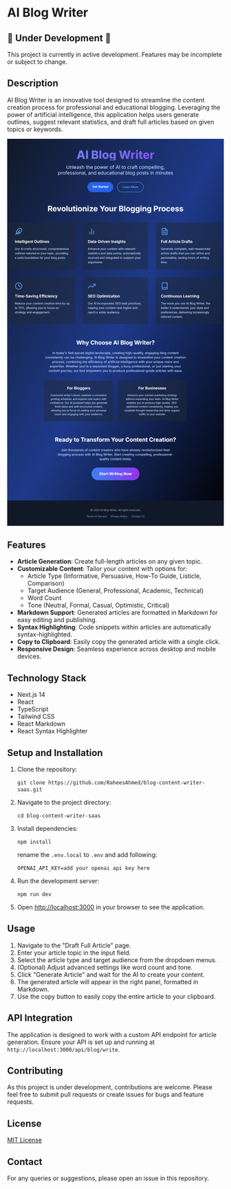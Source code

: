 # AI Blog Writer

## 🚧 Under Development 🚧

This project is currently in active development. Features may be incomplete or subject to change.

## Description

AI Blog Writer is an innovative tool designed to streamline the content creation process for professional and educational blogging. Leveraging the power of artificial intelligence, this application helps users generate outlines, suggest relevant statistics, and draft full articles based on given topics or keywords.

![AI Blog Writer](./public/screenshot.png)

## Features

- **Article Generation**: Create full-length articles on any given topic.
- **Customizable Content**: Tailor your content with options for:
  - Article Type (Informative, Persuasive, How-To Guide, Listicle, Comparison)
  - Target Audience (General, Professional, Academic, Technical)
  - Word Count
  - Tone (Neutral, Formal, Casual, Optimistic, Critical)
- **Markdown Support**: Generated articles are formatted in Markdown for easy editing and publishing.
- **Syntax Highlighting**: Code snippets within articles are automatically syntax-highlighted.
- **Copy to Clipboard**: Easily copy the generated article with a single click.
- **Responsive Design**: Seamless experience across desktop and mobile devices.

## Technology Stack

- Next.js 14
- React
- TypeScript
- Tailwind CSS
- React Markdown
- React Syntax Highlighter

## Setup and Installation

1. Clone the repository:
   ```
   git clone https://github.com/RaheesAhmed/blog-content-writer-saas.git
   ```

2. Navigate to the project directory:
   ```
   cd blog-content-writer-saas
   ```

3. Install dependencies:
   ```
   npm install
   ```

   rename the  `.env.local` to `.env`  and add following:

   ```
   OPENAI_API_KEY=add your openai api key here
   ```

4. Run the development server:
   ```
   npm run dev
   ```

5. Open [http://localhost:3000](http://localhost:3000) in your browser to see the application.

## Usage

1. Navigate to the "Draft Full Article" page.
2. Enter your article topic in the input field.
3. Select the article type and target audience from the dropdown menus.
4. (Optional) Adjust advanced settings like word count and tone.
5. Click "Generate Article" and wait for the AI to create your content.
6. The generated article will appear in the right panel, formatted in Markdown.
7. Use the copy button to easily copy the entire article to your clipboard.

## API Integration

The application is designed to work with a custom API endpoint for article generation. Ensure your API is set up and running at `http://localhost:3000/api/blog/write`.

## Contributing

As this project is under development, contributions are welcome. Please feel free to submit pull requests or create issues for bugs and feature requests.

## License

[MIT License](LICENSE)

## Contact

For any queries or suggestions, please open an issue in this repository.
